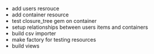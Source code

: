 - add users resrouce
- add container resource
- test closure_tree gem on container 
- setup relationships between users items and containers
- build csv importer
- make factory for testing resources
- build views
